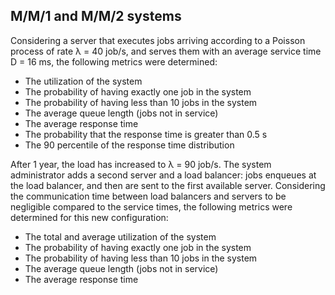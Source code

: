 ## M/M/1 and M/M/2 systems
Considering a server that executes jobs arriving according to a 
Poisson process of rate λ = 40 job/s, and serves them with an average service time D = 16 ms, 
the following metrics were determined:
- The utilization of the system
- The probability of having exactly one job in the system
- The probability of having less than 10 jobs in the system
- The average queue length (jobs not in service)
- The average response time
- The probability that the response time is greater than 0.5 s
- The 90 percentile of the response time distribution

After 1 year, the load has increased to λ = 90 job/s. 
The system administrator adds a second server and a load balancer: jobs enqueues at the load balancer, 
and then are sent to the first available server.
Considering the communication time between load balancers and servers to be negligible compared to the service times, 
the following metrics were determined for this new configuration:
- The total and average utilization of the system
- The probability of having exactly one job in the system
- The probability of having less than 10 jobs in the system
- The average queue length (jobs not in service)
- The average response time
